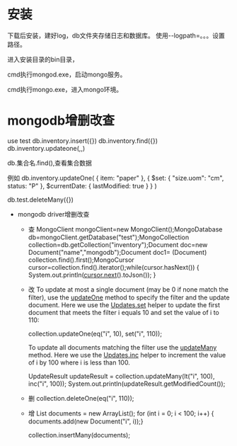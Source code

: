 # 安装

下载后安装，建好log，db文件夹存储日志和数据库。
使用--logpath=。。。设置路径。

进入安装目录的bin目录，

cmd执行mongod.exe，启动mongo服务。

cmd执行mongo.exe，进入mongo环境。

# mongodb增删改查

use test
db.inventory.insert({})
db.inventory.find({})
db.inventory.updateone(<filter>,<update>,<options>)

db.集合名.find(),查看集合数据

例如
db.inventory.updateOne(
   { item: "paper" },
   {
     $set: { "size.uom": "cm", status: "P" },
     $currentDate: { lastModified: true }
   }
)

db.test.deleteMany({})

- mongodb driver增删改查

  - 查
    MongoClient mongoClient=new MongoClient();MongoDatabase db=mongoClient.getDatabase("test");MongoCollection collection=db.getCollection("inventory");Document doc=new Document("name","mongodb");Document doc1= (Document) collection.find().first();MongoCursor<Document> cursor=collection.find().iterator();while(cursor.hasNext())
    {
        System.out.println([cursor.next](http://cursor.next/)().toJson());
    }

    

  - 改
    To update at most a single document (may be 0 if none match the filter), use the [updateOne](http://api.mongodb.com/java/3.3/?com/mongodb/client/MongoCollection.html#updateOne-org.bson.conversions.Bson-org.bson.conversions.Bson-) method to specify the filter and the update document. Here we use the [Updates.set](http://mongodb.github.io/mongo-java-driver/3.3/builders/updates/#set) helper to update the first document that meets the filter i equals 10 and set the value of i to 110:

    collection.updateOne(eq("i", 10), set("i", 110));

    To update all documents matching the filter use the [updateMany](http://api.mongodb.com/java/3.3/?com/mongodb/async/client/MongoCollection.html#updateMany-org.bson.conversions.Bson-org.bson.conversions.Bson-) method. Here we use the [Updates.inc](http://mongodb.github.io/mongo-java-driver/3.3/builders/updates/#increment) helper to increment the value of i by 100 where i is less than 100.

    UpdateResult updateResult = collection.updateMany(lt("i", 100), inc("i", 100));
    System.out.println(updateResult.getModifiedCount());

  - 删
    collection.deleteOne(eq("i", 110));

  - 增
    List<Document> documents = new ArrayList<Document>();
    for (int i = 0; i < 100; i++) {    documents.add(new Document("i", i));}

    collection.insertMany(documents);
    ​